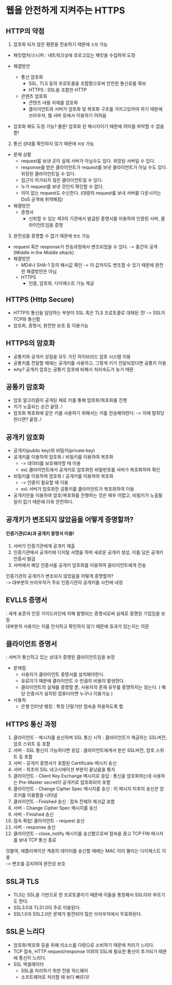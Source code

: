 # 웹을 안전하게 지켜주는 HTTPS

## HTTP의 약점

1) 암호화 되지 않은 평문을 전송하기 때문에 `도청` 가능

- 패킷캡처/스니퍼 : 네트워크상에 흐르고있는 패킷을 수집하여 도청
- 해결방안
    - 통신 암호화
        - SSL, TLS 등의 프로토콜을 조합함으로써 안전한 통신로를 확보
        - HTTPS : SSL을 조합한 HTTP
    - 콘텐츠 암호화
        - 콘텐츠 내용 자체를 암호화
        - 클라이언트와 서버가 암호화 및 복호화 구조를 가지고있어야 하기 때문에 브라우저, 웹 서버 등에서 이용하기 어려움

- 암호화 해도 도청 가능? 물론! 암호화 된 메시지이기 때문에 의미를 파악할 수 없을 뿐!


2) 통신 상대를 확인하지 않기 때문에 `위장` 가능

- 문제 상황
    - request를 보낸 곳이 실제 서버가 아닐수도 있다. 위장된 서버일 수 있다.
    - response를 받은 클라이언트가 request를 보낸 클라이언트가 아닐 수도 있다. 위장된 클라이언트일 수 있다.
    - 접근이 허가되지 않은 클라이언트일 수 있다.
    - 누가 request를 보낸 것인지 확인할 수 없다.
    - 의미 없는 request도 수신한다. (대량의 request를 보내 서버를 다운시키는 DoS 공격에 취약해짐)
- 해결방안
    - 증명서
        - 신뢰할 수 있는 제3의 기관에서 발급된 증명서를 이용하여 인증된 서버, 클라이언트임을 증명

3) 완전성을 증명할 수 없기 때문에 `변조` 가능

- request 혹은 response가 전송과정에서 변조되었을 수 있다. -> 중간자 공격 (Middle in the Middle attack)
- 해결방안
    - MD4나 SHA-1 등의 해시값 확인 -> 이 값까지도 변조할 수 있기 때문에 완전한 해결방안은 아님
    - HTTPS
        - 인증, 암호화, 다이제스트 기능 제공

## HTTPS (Http Secure)

- HTTP의 통신을 담당하는 부분이 SSL 혹은 TLS 프로토콜로 대체된 것! -> SSL이 TCP와 통신함
- 암호화, 증명서, 완전한 보호 등 이용가능

## HTTPS의 암호화

- 공통키와 공개키 성질을 모두 가진 하이브리드 암호 시스템 이용
- 공통키를 전달할 때에는 공개키를 사용하고, 그렇게 키가 전달되었다면 공통키 이용
- why? 공개키 암호는 공통키 암호에 비해서 처리속도가 늦기 때문

## 공통키 암호화

- 암호 알고리즘이 공개된 채로 키를 통해 암호화/복호화를 진행
- 키가 노출되는 순간 끝장..!
- 암호화 복호화에 같은 키를 사용하기 위해서는 키를 전송해야한다. -> 이때 탈취당한다면? 끝장..!

## 공개키 암호화

- 공개키(public key)와 비밀키(private key) 
- 공개키를 이용하여 암호화 / 비밀키를 이용하여 복호화 
  - -> 데이터를 보호해야할 때 이용
  - ex) 클라이언트에서 공개키로 암호화한 비밀번호를 서버가 복호화하여 확인
- 비밀키를 이용하여 암호화 / 공개키를 이용하여 복호화 
  - -> 인증이 필요할 때 이용
  - ex) 서버가 암호화한 공통키를 클라이언트가 복호화하여 이용
- 공개키만을 이용하여 암호/복호화를 진행하는 것은 매우 어렵고, 비밀키가 노출될 일이 없기 때문에 더욱 안전하다.

## 공개키가 변조되지 않았음을 어떻게 증명할까?

#### 인증기관(CA)과 공개키 증명서 이용!

1) 서버가 인증기관에게 공개키 제출
2) 인증기관에서 공개키에 디지털 서명을 하여 새로운 공개키 생성, 이를 담은 공개키 인증서 발급
3) 서버에서 해당 인증서를 공개키 암호화를 이용하여 클라이언트에게 전송

인증기관의 공개키가 변조되지 않았음을 어떻게 증명할까? <br>
-> 대부분의 브라우저가 주요 인증기관의 공개키를 사전에 내장

## EVLLS 증명서

: 세계 표준의 인정 가이드라인에 의해 발행되는 증명서로써 실제로 증명된 기업임을 보장 <br>
대부분의 사용자는 이를 인식하고 확인하지 않기 때문에 효과가 있는지는 의문

## 클라이언트 증명서

: 서버가 통신하고 있는 상대가 증명된 클라이언트임을 보장

- 문제점
    - 사용자가 클라이언트 증명서를 설치해야한다.
    - 유료이기 때문에 클라이언트 수 만큼의 비용이 발생한다.
    - 클라이언트의 실재를 증명할 뿐, 사용자의 존재 유무를 증명하지는 않는다. ( 해당 인증서가 설치된 컴퓨터라면 누구나 이용가능 )
- 사용처
    - 은행 인터넷 뱅킹 : 특정 단말기만 접속을 허용하도록 함

## HTTPS 통신 과정

1) 클라이언트 - 메시지를 송신하며 SSL 통신 시작 : 클라이언트가 제공하는 SSL버전, 암호 스위트 등 포함
2) 서버 - SSL 통신이 가능하다면 응답 : 클라이언트에게서 받은 SSL버전, 암호 스위트 등 포함
3) 서버 - 공개키 증명서가 포함된 Certificate 메시지 송신
4) 서버 - 최초의 SSL 네고시에이션 부분이 끝났음을 통지
5) 클라이언트 - Client Key Exchange 메시지로 응답 : 통신을 암호화하는데 사용하는 Pre-Master secret이 공개키로 암호화되어 포함
6) 클라이언트 - Change Cipher Spec 메시지를 송신 : 이 메시지 이후의 송신은 암호키를 이용함을 나타냄
7) 클라이언트 - Finished 송신 : 접속 전체의 체크값 포함
8) 서버 - Change Cipher Spec 메시지를 송신
9) 서버 - Finished 송신
10) 접속 확립! 클라이언트 - request 송신
11) 서버 - response 송신
12) 클라이언트 - close_notify 메시지를 송신함으로써 접속을 끊고 TCP FIN 메시지를 보내 TCP 통신 종료

덧붙여, 애플리케이션 계층의 데이터를 송신할 때에는 MAC 이라 불리는 다이제스트 이용 <br>
-> 변조를 감지하여 완전성 보호

## SSL과 TLS

- TLS는 SSL을 기반으로 한 프로토콜이기 때문에 이들을 통칭해서 SSL이라 부르기도 한다.
- SSL3.0과 TLS1.0이 주로 이용된다.
- SSL1.0과 SSL2.0은 문제가 발견되어 많은 브라우저에서 무효화된다.

## SSL은 느리다
- 암호화/복호화 등을 위해 리소스를 다량으로 소비하기 때문에 처리가 느리다.
- TCP 접속, HTTP request/response 이외의 SSL에 필요한 통신이 추가되기 때문에 통신이 느리다.
- SSL 엑셀레이터
  - SSL을 처리하기 위한 전용 하드웨어
  - 소프트웨어로 처리할 때 보다 빠르다!


